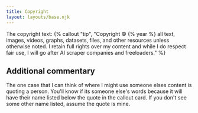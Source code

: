```yaml
---
title: Copyright
layout: layouts/base.njk
---
```

The copyright text:
{% callout "tip", "Copyright © {% year %} all text, images, videos, graphs, datasets, files, and other resources unless otherwise noted. I retain full rights over my content and while I do respect fair use, I will go after AI scraper companies and freeloaders." %}

## Additional commentary
The one case that I can think of where I might use someone elses content is quoting a person. You'll know if its someone else's words because it will have their name listed below the quote in the callout card. If you don't see some other name listed, assume the quote is mine.